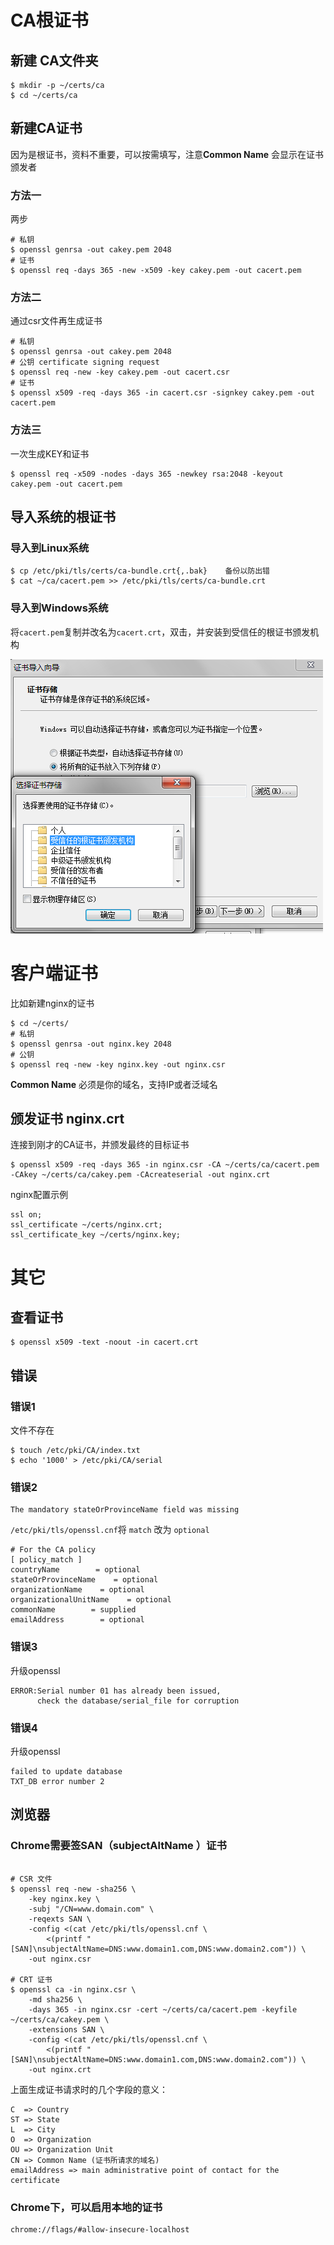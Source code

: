 # CA根证书

## 新建 CA文件夹
```
$ mkdir -p ~/certs/ca
$ cd ~/certs/ca
```

## 新建CA证书
因为是根证书，资料不重要，可以按需填写，注意**Common Name** 会显示在证书颁发者

### 方法一
两步
```
# 私钥
$ openssl genrsa -out cakey.pem 2048
# 证书
$ openssl req -days 365 -new -x509 -key cakey.pem -out cacert.pem
```
### 方法二
通过csr文件再生成证书
```
# 私钥
$ openssl genrsa -out cakey.pem 2048
# 公钥 certificate signing request
$ openssl req -new -key cakey.pem -out cacert.csr
# 证书
$ openssl x509 -req -days 365 -in cacert.csr -signkey cakey.pem -out cacert.pem
```
### 方法三
一次生成KEY和证书
```
$ openssl req -x509 -nodes -days 365 -newkey rsa:2048 -keyout cakey.pem -out cacert.pem
```


## 导入系统的根证书

### 导入到Linux系统
```
$ cp /etc/pki/tls/certs/ca-bundle.crt{,.bak}    备份以防出错
$ cat ~/ca/cacert.pem >> /etc/pki/tls/certs/ca-bundle.crt
```
### 导入到Windows系统
将`cacert.pem`复制并改名为`cacert.crt`，双击，并安装到受信任的根证书颁发机构

![](/assets/ie_certificate_pathpng.png)


# 客户端证书
比如新建nginx的证书

```
$ cd ~/certs/
# 私钥
$ openssl genrsa -out nginx.key 2048
# 公钥
$ openssl req -new -key nginx.key -out nginx.csr
```

**Common Name**  必须是你的域名，支持IP或者泛域名

## 颁发证书 nginx.crt

连接到刚才的CA证书，并颁发最终的目标证书
```
$ openssl x509 -req -days 365 -in nginx.csr -CA ~/certs/ca/cacert.pem -CAkey ~/certs/ca/cakey.pem -CAcreateserial -out nginx.crt
```

nginx配置示例
```
ssl on;
ssl_certificate ~/certs/nginx.crt;
ssl_certificate_key ~/certs/nginx.key;
```

# 其它

## 查看证书
```
$ openssl x509 -text -noout -in cacert.crt
```

## 错误

### 错误1
文件不存在
```
$ touch /etc/pki/CA/index.txt
$ echo '1000' > /etc/pki/CA/serial
```

### 错误2
```
The mandatory stateOrProvinceName field was missing
```
`/etc/pki/tls/openssl.cnf`将 `match` 改为 `optional`
```
# For the CA policy
[ policy_match ]
countryName        = optional 
stateOrProvinceName    = optional
organizationName    = optional
organizationalUnitName    = optional
commonName        = supplied
emailAddress        = optional
```

### 错误3
升级openssl

```
ERROR:Serial number 01 has already been issued,
      check the database/serial_file for corruption
```
### 错误4
升级openssl
```
failed to update database
TXT_DB error number 2
```


## 浏览器

### Chrome需要签SAN（subjectAltName ）证书
```

# CSR 文件
$ openssl req -new -sha256 \
    -key nginx.key \
    -subj "/CN=www.domain.com" \
    -reqexts SAN \
    -config <(cat /etc/pki/tls/openssl.cnf \
        <(printf "[SAN]\nsubjectAltName=DNS:www.domain1.com,DNS:www.domain2.com")) \
    -out nginx.csr
    
# CRT 证书
$ openssl ca -in nginx.csr \
    -md sha256 \
    -days 365 -in nginx.csr -cert ~/certs/ca/cacert.pem -keyfile ~/certs/ca/cakey.pem \
    -extensions SAN \
    -config <(cat /etc/pki/tls/openssl.cnf \
        <(printf "[SAN]\nsubjectAltName=DNS:www.domain1.com,DNS:www.domain2.com")) \
    -out nginx.crt
```

上面生成证书请求时的几个字段的意义：

```
C  => Country
ST => State
L  => City
O  => Organization
OU => Organization Unit
CN => Common Name (证书所请求的域名)
emailAddress => main administrative point of contact for the certificate
```

### Chrome下，可以启用本地的证书
```
chrome://flags/#allow-insecure-localhost
```